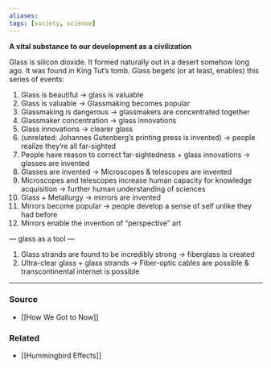```yaml
---
aliases: 
tags: [society, science]
---
```

**A vital substance to our development as a civilization**

Glass is silicon dioxide. It formed naturally out in a desert somehow long ago. It was found in King Tut’s tomb. Glass begets (or at least, enables) this series of events:

1. Glass is beautiful → glass is valuable
2. Glass is valuable → Glassmaking becomes popular
3. Glassmaking is dangerous → glassmakers are concentrated together
4. Glassmaker concentration → glass innovations
5. Glass innovations → clearer glass
6. (unrelated: Johannes Gutenberg’s printing press is invented) → people realize they’re all far-sighted
7. People have reason to correct far-sightedness + glass innovations → glasses are invented
8. Glasses are invented → Microscopes & telescopes are invented
9. Microscopes and telescopes increase human capacity for knowledge acquisition → further human understanding of sciences
10. Glass + Metallurgy → mirrors are invented
11. Mirrors become popular → people develop a sense of self unlike they had before
12. Mirrors enable the invention of “perspective” art

— glass as a tool —

1. Glass strands are found to be incredibly strong → fiberglass is created
2. Ultra-clear glass + glass strands → Fiber-optic cables are possible & transcontinental internet is possible

---
### Source
- [[How We Got to Now]]

### Related
- [[Hummingbird Effects]]
 